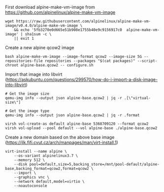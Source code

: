 First download alpine-make-vm-image from https://github.com/alpinelinux/alpine-make-vm-image

    wget https://raw.githubusercontent.com/alpinelinux/alpine-make-vm-image/v0.4.0/alpine-make-vm-image \
        && echo '5fb3270e0d665e51b908e1755b40e9c9156917c0  alpine-make-vm-image' | sha1sum -c \
        || exit 1


Create a new alpine qcow2 image

    bash alpine-make-vm-image --image-format qcow2 --image-size 5G --repositories-file repositories --packages "$(cat packages)" --script-chroot alpine-base.qcow2 -- configure.sh


Import that image into libvirt (https://askubuntu.com/questions/299570/how-do-i-import-a-disk-image-into-libvirt)

    # Get the image size
    qemu-img info --output json alpine-base.qcow2 | jq -r .[\"virtual-size\"]
    
    # Get the image type
    qemu-img info --output json alpine-base.qcow2 | jq -r .format

    virsh vol-create-as default alpine-base 5368709120 --format qcow2
    virsh vol-upload --pool default --vol alpine-base ./alpine-base.qcow2


Create a new domain based on the above base image (https://jlk.fjfi.cvut.cz/arch/manpages/man/virt-install.1)

    virt-install --name alpine \
        --os-variant alpinelinux3.7 \
        --memory 512 \
        --disk pool=default,size=5,backing_store=/mnt/pool-default/alpine-base,backing_format=qcow2,format=qcow2 \
        --import \
        --graphics vnc \
        --network default,model=virtio \
        --noautoconsole